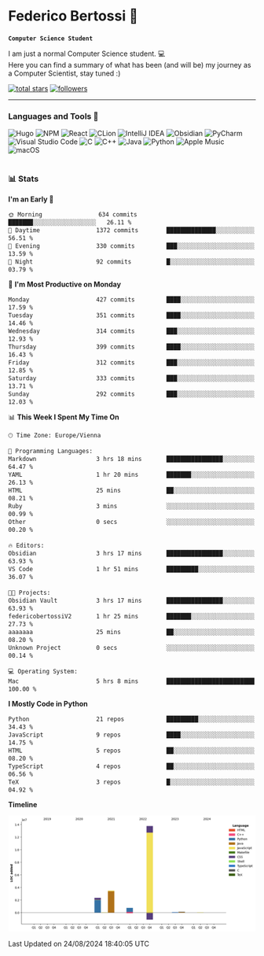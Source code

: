 # Federico Bertossi 🚀

**`Computer Science Student`**

[//]: # (Thanks to @ForrestKnight for the inspiration.)

<!-- TODO: Insert a banner image -->

I am just a normal Computer Science student. 💻 </br>
Here you can find a summary of what has been (and will be) my journey as a Computer Scientist, stay tuned :)

   <p>
      <a href="https://github.com/mrBymax?tab=repositories&sort=stargazers">
         <img alt="total stars" title="Total stars on GitHub" src="https://custom-icon-badges.demolab.com/github/stars/mrBymax?color=55960c&style=for-the-badge&labelColor=488207&logo=star"/></a>
<a href="https://github.com/mrBymax?tab=followers">
         <img alt="followers" title="Follow me on Github" src="https://custom-icon-badges.demolab.com/github/followers/mrBymax?color=236ad3&labelColor=1155ba&style=for-the-badge&logo=person-add&label=Follow&logoColor=white"/></a>
   </p>

---

<!-- TODO: Insert a GIF -->
### Languages and Tools 🧰

<!-- TODO: Change it with shields -->
![Hugo](https://img.shields.io/badge/Hugo-black.svg?style=for-the-badge&logo=Hugo)
![NPM](https://img.shields.io/badge/NPM-%23CB3837.svg?style=for-the-badge&logo=npm&logoColor=white)
![React](https://img.shields.io/badge/react-%2320232a.svg?style=for-the-badge&logo=react&logoColor=%2361DAFB)
![CLion](https://img.shields.io/badge/CLion-black?style=for-the-badge&logo=clion&logoColor=white)
![IntelliJ IDEA](https://img.shields.io/badge/IntelliJIDEA-000000.svg?style=for-the-badge&logo=intellij-idea&logoColor=white)
![Obsidian](https://img.shields.io/badge/Obsidian-%23483699.svg?style=for-the-badge&logo=obsidian&logoColor=white)
![PyCharm](https://img.shields.io/badge/pycharm-143?style=for-the-badge&logo=pycharm&logoColor=black&color=black&labelColor=green)
![Visual Studio Code](https://img.shields.io/badge/Visual%20Studio%20Code-0078d7.svg?style=for-the-badge&logo=visual-studio-code&logoColor=white)
![C](https://img.shields.io/badge/c-%2300599C.svg?style=for-the-badge&logo=c&logoColor=white)
![C++](https://img.shields.io/badge/c++-%2300599C.svg?style=for-the-badge&logo=c%2B%2B&logoColor=white)
![Java](https://img.shields.io/badge/java-%23ED8B00.svg?style=for-the-badge&logo=openjdk&logoColor=white)
![Python](https://img.shields.io/badge/python-3670A0?style=for-the-badge&logo=python&logoColor=ffdd54)
![Apple Music](https://img.shields.io/badge/Apple_Music-9933CC?style=for-the-badge&logo=apple-music&logoColor=white)
![macOS](https://img.shields.io/badge/mac%20os-000000?style=for-the-badge&logo=macos&logoColor=F0F0F0)


#

### 📊 Stats

<!-- ![My GitHub stats](https://github-readme-stats.vercel.app/api?username=mrBymax&show_icons=true&theme=dracula) -->


<!--START_SECTION:waka-->
**I'm an Early 🐤** 

```text
🌞 Morning                634 commits         ███████░░░░░░░░░░░░░░░░░░   26.11 % 
🌆 Daytime                1372 commits        ██████████████░░░░░░░░░░░   56.51 % 
🌃 Evening                330 commits         ███░░░░░░░░░░░░░░░░░░░░░░   13.59 % 
🌙 Night                  92 commits          █░░░░░░░░░░░░░░░░░░░░░░░░   03.79 % 
```
📅 **I'm Most Productive on Monday** 

```text
Monday                   427 commits         ████░░░░░░░░░░░░░░░░░░░░░   17.59 % 
Tuesday                  351 commits         ████░░░░░░░░░░░░░░░░░░░░░   14.46 % 
Wednesday                314 commits         ███░░░░░░░░░░░░░░░░░░░░░░   12.93 % 
Thursday                 399 commits         ████░░░░░░░░░░░░░░░░░░░░░   16.43 % 
Friday                   312 commits         ███░░░░░░░░░░░░░░░░░░░░░░   12.85 % 
Saturday                 333 commits         ███░░░░░░░░░░░░░░░░░░░░░░   13.71 % 
Sunday                   292 commits         ███░░░░░░░░░░░░░░░░░░░░░░   12.03 % 
```


📊 **This Week I Spent My Time On** 

```text
🕑︎ Time Zone: Europe/Vienna

💬 Programming Languages: 
Markdown                 3 hrs 18 mins       ████████████████░░░░░░░░░   64.47 % 
YAML                     1 hr 20 mins        ███████░░░░░░░░░░░░░░░░░░   26.13 % 
HTML                     25 mins             ██░░░░░░░░░░░░░░░░░░░░░░░   08.21 % 
Ruby                     3 mins              ░░░░░░░░░░░░░░░░░░░░░░░░░   00.99 % 
Other                    0 secs              ░░░░░░░░░░░░░░░░░░░░░░░░░   00.20 % 

🔥 Editors: 
Obsidian                 3 hrs 17 mins       ████████████████░░░░░░░░░   63.93 % 
VS Code                  1 hr 51 mins        █████████░░░░░░░░░░░░░░░░   36.07 % 

🐱‍💻 Projects: 
Obsidian Vault           3 hrs 17 mins       ████████████████░░░░░░░░░   63.93 % 
federicobertossiV2       1 hr 25 mins        ███████░░░░░░░░░░░░░░░░░░   27.73 % 
aaaaaaa                  25 mins             ██░░░░░░░░░░░░░░░░░░░░░░░   08.20 % 
Unknown Project          0 secs              ░░░░░░░░░░░░░░░░░░░░░░░░░   00.14 % 

💻 Operating System: 
Mac                      5 hrs 8 mins        █████████████████████████   100.00 % 
```

**I Mostly Code in Python** 

```text
Python                   21 repos            █████████░░░░░░░░░░░░░░░░   34.43 % 
JavaScript               9 repos             ████░░░░░░░░░░░░░░░░░░░░░   14.75 % 
HTML                     5 repos             ██░░░░░░░░░░░░░░░░░░░░░░░   08.20 % 
TypeScript               4 repos             ██░░░░░░░░░░░░░░░░░░░░░░░   06.56 % 
TeX                      3 repos             █░░░░░░░░░░░░░░░░░░░░░░░░   04.92 % 
```



**Timeline**

![Lines of Code chart](https://raw.githubusercontent.com/mrBymax/mrBymax/main/assets/bar_graph.png)


 Last Updated on 24/08/2024 18:40:05 UTC
<!--END_SECTION:waka-->


[linkedin]: https://linkedin.com/federico-bertossi
[website]:  https://www.federicobertossi.com

</details>
